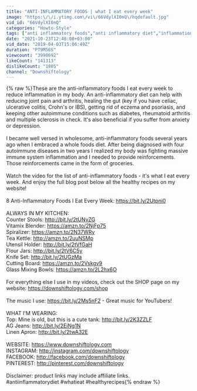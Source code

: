 ```yaml
---
title: "ANTI-INFLAMMATORY FOODS | what I eat every week"
image: "https:\/\/i.ytimg.com\/vi\/66VdylXI0nQ\/hqdefault.jpg"
vid_id: "66VdylXI0nQ"
categories: "Howto-Style"
tags: ["anti inflammatory foods","anti inflammatory diet","inflammation"]
date: "2021-10-23T12:48:08+03:00"
vid_date: "2019-04-03T15:06:49Z"
duration: "PT9M56S"
viewcount: "3998692"
likeCount: "141313"
dislikeCount: "1805"
channel: "Downshiftology"
---
```

{% raw %}These are the anti-inflammatory foods I eat every week to reduce inflammation in my body. An anti-inflammatory diet can help with reducing joint pain and arthritis, healing the gut (key if you have celiac, ulcerative colitis, Crohn's or IBS), getting rid of eczema and psoriasis, and keeping other autoimmune conditions such as diabetes, rheumatoid arthritis and multiple sclerosis in check. It's also beneficial if you suffer from anxiety or depression. <br /><br />I became well versed in wholesome, anti-inflammatory foods several years ago when I embraced a whole foods diet. After being diagnosed with four autoimmune diseases in two years I realized my body was fighting massive immune system inflammation and I needed to provide reinforcements. Those reinforcements came in the form of groceries.<br /><br />Watch the video for the list of anti-inflammatory foods - it's what I eat every week. And enjoy the full blog post below all the healthy recipes on my website! <br /><br />8 Anti-Inflammatory Foods I Eat Every Week: <a rel="nofollow" target="blank" href="https://bit.ly/2Utpni0">https://bit.ly/2Utpni0</a><br /><br />ALWAYS IN MY KITCHEN:<br />Counter Stools: <a rel="nofollow" target="blank" href="http://bit.ly/2tUNvZG">http://bit.ly/2tUNvZG</a><br />Vitamix Blender: <a rel="nofollow" target="blank" href="https://amzn.to/2NjFp75">https://amzn.to/2NjFp75</a><br />Spiralizer: <a rel="nofollow" target="blank" href="https://amzn.to/2N37WRy">https://amzn.to/2N37WRy</a> <br />Tea Kettle: <a rel="nofollow" target="blank" href="http://amzn.to/2uuNSMp">http://amzn.to/2uuNSMp</a><br />Utensil Holder: <a rel="nofollow" target="blank" href="http://bit.ly/2tVfGaH">http://bit.ly/2tVfGaH</a><br />Flour Jars: <a rel="nofollow" target="blank" href="http://bit.ly/2tV6C5y">http://bit.ly/2tV6C5y</a><br />Knife Set: <a rel="nofollow" target="blank" href="http://bit.ly/2tUGzMa">http://bit.ly/2tUGzMa</a><br />Cutting Board: <a rel="nofollow" target="blank" href="https://amzn.to/2Vskgv9">https://amzn.to/2Vskgv9</a><br />Glass Mixing Bowls: <a rel="nofollow" target="blank" href="https://amzn.to/2L2hx6O">https://amzn.to/2L2hx6O</a><br /><br />For everything else I use in my videos, check out the SHOP page on my website: <a rel="nofollow" target="blank" href="https://downshiftology.com/shop">https://downshiftology.com/shop</a><br /><br />The music I use: <a rel="nofollow" target="blank" href="https://bit.ly/2Ms5nF2">https://bit.ly/2Ms5nF2</a> - Great music for YouTubers!<br /><br />WHAT I'M WEARING:<br />Top: Mine is old, but this is a cute tank: <a rel="nofollow" target="blank" href="http://bit.ly/2K3ZZLF">http://bit.ly/2K3ZZLF</a><br />AG Jeans: <a rel="nofollow" target="blank" href="http://bit.ly/2EiNg1N">http://bit.ly/2EiNg1N</a><br />Linen Apron: <a rel="nofollow" target="blank" href="http://bit.ly/2twA32E">http://bit.ly/2twA32E</a><br /><br />WEBSITE: <a rel="nofollow" target="blank" href="https://www.downshiftology.com">https://www.downshiftology.com</a><br />INSTAGRAM: <a rel="nofollow" target="blank" href="http://instagram.com/downshiftology">http://instagram.com/downshiftology</a><br />FACEBOOK: <a rel="nofollow" target="blank" href="http://facebook.com/downshiftology">http://facebook.com/downshiftology</a><br />PINTEREST: <a rel="nofollow" target="blank" href="http://pinterest.com/downshiftology">http://pinterest.com/downshiftology</a><br /><br />Disclaimer: product links may include affiliate links.<br />#antiinflammatorydiet #whatieat #healthyrecipes{% endraw %}

